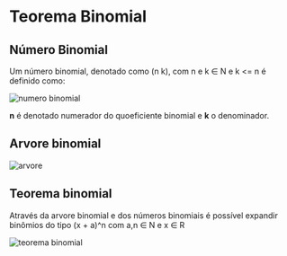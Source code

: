 # Teorema Binomial


## Número Binomial

Um número binomial, denotado como (n k), com n e k ∈ N e k <= n   é definido como:

![numero binomial](https://github.com/viniciusbds/math/blob/master/TeoremaBinomial/img/num-binomial.jpg)

**n** é denotado numerador do quoeficiente binomial e **k** o denominador.


## Arvore binomial

![arvore](https://github.com/viniciusbds/math/blob/master/TeoremaBinomial/img/arvore.jpg)



## Teorema binomial

Através da arvore binomial e dos números binomiais é possível expandir binômios do tipo (x + a)^n com a,n ∈ N e x ∈ R

![teorema binomial](https://github.com/viniciusbds/math/blob/master/TeoremaBinomial/img/teo-binomial.jpg)
